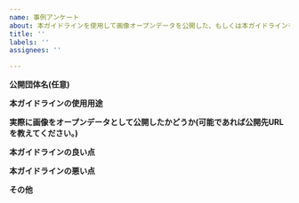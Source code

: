 ```yaml
---
name: 事例アンケート
about: 本ガイドラインを使用して画像オープンデータを公開した、もしくは本ガイドラインを参考にして画像オープンデータを始めようとしている方の事例
title: ''
labels: ''
assignees: ''

---
```


**公開団体名(任意)**


**本ガイドラインの使用用途**


**実際に画像をオープンデータとして公開したかどうか(可能であれば公開先URLを教えてください。)**


**本ガイドラインの良い点**


**本ガイドラインの悪い点**


**その他**
